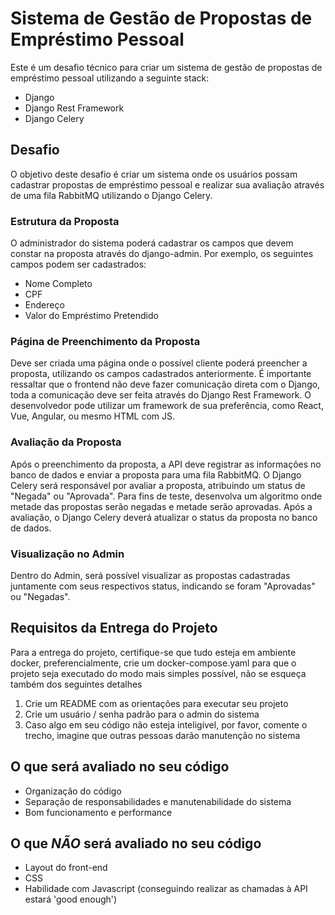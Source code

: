 # Sistema de Gestão de Propostas de Empréstimo Pessoal

Este é um desafio técnico para criar um sistema de gestão de propostas de empréstimo pessoal utilizando a seguinte stack:

- Django
- Django Rest Framework
- Django Celery

## Desafio

O objetivo deste desafio é criar um sistema onde os usuários possam cadastrar propostas de empréstimo pessoal e realizar sua avaliação através de uma fila RabbitMQ utilizando o Django Celery.

### Estrutura da Proposta

O administrador do sistema poderá cadastrar os campos que devem constar na proposta através do django-admin. Por exemplo, os seguintes campos podem ser cadastrados:

- Nome Completo
- CPF
- Endereço
- Valor do Empréstimo Pretendido

### Página de Preenchimento da Proposta

Deve ser criada uma página onde o possível cliente poderá preencher a proposta, utilizando os campos cadastrados anteriormente. É importante ressaltar que o frontend não deve fazer comunicação direta com o Django, toda a comunicação deve ser feita através do Django Rest Framework. O desenvolvedor pode utilizar um framework de sua preferência, como React, Vue, Angular, ou mesmo HTML com JS.

### Avaliação da Proposta

Após o preenchimento da proposta, a API deve registrar as informações no banco de dados e enviar a proposta para uma fila RabbitMQ. O Django Celery será responsável por avaliar a proposta, atribuindo um status de "Negada" ou "Aprovada". Para fins de teste, desenvolva um algoritmo onde metade das propostas serão negadas e metade serão aprovadas. Após a avaliação, o Django Celery deverá atualizar o status da proposta no banco de dados.

### Visualização no Admin

Dentro do Admin, será possível visualizar as propostas cadastradas juntamente com seus respectivos status, indicando se foram "Aprovadas" ou "Negadas".

## Requisitos da Entrega do Projeto

Para a entrega do projeto, certifique-se que tudo esteja em ambiente docker, preferencialmente, crie um docker-compose.yaml para que o projeto seja executado do modo mais simples possível, não se esqueça também dos seguintes detalhes

1. Crie um README com as orientações para executar seu projeto
2. Crie um usuário / senha padrão para o admin do sistema
3. Caso algo em seu código não esteja inteligível, por favor, comente o trecho, imagine que outras pessoas darão manutenção no sistema

## O que será avaliado no seu código
- Organização do código
- Separação de responsabilidades e manutenabilidade do sistema
- Bom funcionamento e performance

## O que *NÃO* será avaliado no seu código
- Layout do front-end
- CSS
- Habilidade com Javascript (conseguindo realizar as chamadas à API estará 'good enough')